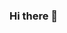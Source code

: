 ### Hi there 👋
<!--
- 🌱 I value simplicity, clarity, and straightforwardness.
- 👯 I mostly enjoy automating data and analysis, from data collection (i.e., web scraping), to large-scale model testing (i.e., running hundreds or thousands of various scenarios and seeing the model performances/distributions) to productize/operationalize models.
- 😄 Technologies I've worked in: Python (Web Scraping and Machine Learning), SQL, SAS, Tableau/PowerBI, Excel VBA/macro
- 😉 Technologies I've used: R, HTML, CSS, Javascript, React.js, Django

**Tingting0618/Tingting0618** is a ✨ _special_ ✨ repository because its `README.md` (this file) appears on your GitHub profile.

Here are some ideas to get you started:

- 🔭 I’m currently working on ...
- 🌱 I like simplicity and straightforwardness
-  currently learning ...
- 👯 I’m looking to collaborate on ...
- 🤔 I’m looking for help with ...
- 💬 Ask me about ...
- 📫 How to reach me: ...
- 😄 Pronouns: ...
- ⚡ Fun fact: ...
-->
